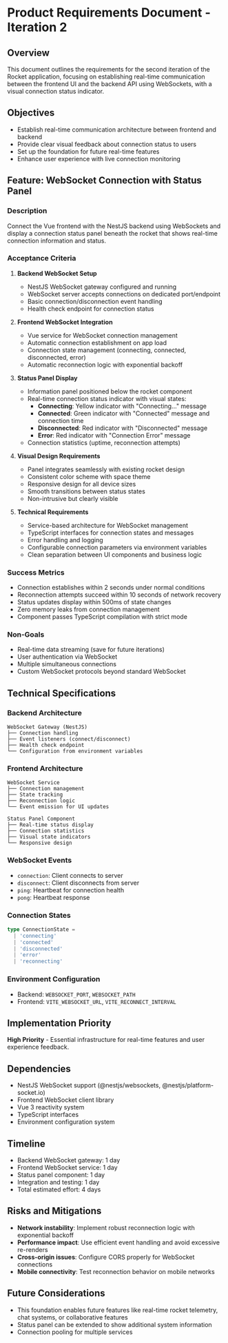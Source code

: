 # Product Requirements Document - Iteration 2

## Overview
This document outlines the requirements for the second iteration of the Rocket application, focusing on establishing real-time communication between the frontend UI and the backend API using WebSockets, with a visual connection status indicator.

## Objectives
- Establish real-time communication architecture between frontend and backend
- Provide clear visual feedback about connection status to users
- Set up the foundation for future real-time features
- Enhance user experience with live connection monitoring

## Feature: WebSocket Connection with Status Panel

### Description
Connect the Vue frontend with the NestJS backend using WebSockets and display a connection status panel beneath the rocket that shows real-time connection information and status.

### Acceptance Criteria

1. **Backend WebSocket Setup**
   - NestJS WebSocket gateway configured and running
   - WebSocket server accepts connections on dedicated port/endpoint
   - Basic connection/disconnection event handling
   - Health check endpoint for connection status

2. **Frontend WebSocket Integration**
   - Vue service for WebSocket connection management
   - Automatic connection establishment on app load
   - Connection state management (connecting, connected, disconnected, error)
   - Automatic reconnection logic with exponential backoff

3. **Status Panel Display**
   - Information panel positioned below the rocket component
   - Real-time connection status indicator with visual states:
     - **Connecting**: Yellow indicator with "Connecting..." message
     - **Connected**: Green indicator with "Connected" message and connection time
     - **Disconnected**: Red indicator with "Disconnected" message
     - **Error**: Red indicator with "Connection Error" message
   - Connection statistics (uptime, reconnection attempts)

4. **Visual Design Requirements**
   - Panel integrates seamlessly with existing rocket design
   - Consistent color scheme with space theme
   - Responsive design for all device sizes
   - Smooth transitions between status states
   - Non-intrusive but clearly visible

5. **Technical Requirements**
   - Service-based architecture for WebSocket management
   - TypeScript interfaces for connection states and messages
   - Error handling and logging
   - Configurable connection parameters via environment variables
   - Clean separation between UI components and business logic

### Success Metrics
- Connection establishes within 2 seconds under normal conditions
- Reconnection attempts succeed within 10 seconds of network recovery
- Status updates display within 500ms of state changes
- Zero memory leaks from connection management
- Component passes TypeScript compilation with strict mode

### Non-Goals
- Real-time data streaming (save for future iterations)
- User authentication via WebSocket
- Multiple simultaneous connections
- Custom WebSocket protocols beyond standard WebSocket

## Technical Specifications

### Backend Architecture
```
WebSocket Gateway (NestJS)
├── Connection handling
├── Event listeners (connect/disconnect)
├── Health check endpoint
└── Configuration from environment variables
```

### Frontend Architecture
```
WebSocket Service
├── Connection management
├── State tracking
├── Reconnection logic
└── Event emission for UI updates

Status Panel Component
├── Real-time status display
├── Connection statistics
├── Visual state indicators
└── Responsive design
```

### WebSocket Events
- `connection`: Client connects to server
- `disconnect`: Client disconnects from server
- `ping`: Heartbeat for connection health
- `pong`: Heartbeat response

### Connection States
```typescript
type ConnectionState = 
  | 'connecting'
  | 'connected' 
  | 'disconnected'
  | 'error'
  | 'reconnecting'
```

### Environment Configuration
- Backend: `WEBSOCKET_PORT`, `WEBSOCKET_PATH`
- Frontend: `VITE_WEBSOCKET_URL`, `VITE_RECONNECT_INTERVAL`

## Implementation Priority
**High Priority** - Essential infrastructure for real-time features and user experience feedback.

## Dependencies
- NestJS WebSocket support (@nestjs/websockets, @nestjs/platform-socket.io)
- Frontend WebSocket client library
- Vue 3 reactivity system
- TypeScript interfaces
- Environment configuration system

## Timeline
- Backend WebSocket gateway: 1 day
- Frontend WebSocket service: 1 day  
- Status panel component: 1 day
- Integration and testing: 1 day
- Total estimated effort: 4 days

## Risks and Mitigations
- **Network instability**: Implement robust reconnection logic with exponential backoff
- **Performance impact**: Use efficient event handling and avoid excessive re-renders
- **Cross-origin issues**: Configure CORS properly for WebSocket connections
- **Mobile connectivity**: Test reconnection behavior on mobile networks

## Future Considerations
- This foundation enables future features like real-time rocket telemetry, chat systems, or collaborative features
- Status panel can be extended to show additional system information
- Connection pooling for multiple services